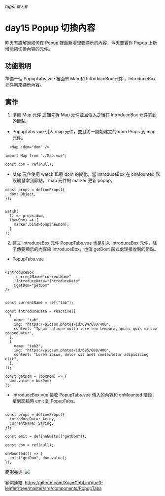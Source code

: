 ###### tags: `鐵人賽`

# day15 Popup 切換內容

昨天有講解過如何在 Popup 裡面新增想要顯示的內容，今天要實作 Popup 上新增能夠切換內容的元件。

## 功能說明

準備一個 PopupTabs.vue 裡面有 Map 和 IntroduceBox 元件 ，IntroduceBox 元件用來顯示內容。

## 實作

1. 準備 Map 元件
   這裡先拆 Map 元件並且傳入之後在 IntroduceBox 元件拿到的節點。

- PopupTabs.vue 引入 map 元件，並且將一開始建立的 dom Props 到 map 元件。

```javascript!
  <Map :dom="dom" />
```

```javascript!
import Map from "./Map.vue";

const dom = ref(null);
```

- Map 元件使用 watch 監聽 dom 的變化，當 IntroduceBox 在 onMounted 階段觸發拿到節點， map 元件的 marker 更新 popup。

```javascript!
const props = defineProps({
  dom: Object,
});
```

```javascript!

watch(
  () => props.dom,
  (newDom) => {
    marker.bindPopup(newDom);
  }
);

```

2. 建立 IntroduceBox 元件
   PopupTabs.vue 也是引入 IntroduceBox 元件，除了傳要顯示的內容給 IntroduceBox，也傳 getDom 函式處理接收到的節點。

- PopupTabs.vue

```javascript!

<IntroduceBox
    :currentName="currentName"
    :introduceData="introduceData"
    @getDom="getDom"
/>

```

```javascript!

const currentName = ref("tab");

const introduceData = reactive([
  {
    name: "tab",
    img: "https://picsum.photos/id/684/600/400",
    content: "Ipsum ratione nulla iure rem tempora, quasi quis minima consequatur",
  },
  {
    name: "tab2",
    img: "https://picsum.photos/id/685/600/400",
    content: "Lorem ipsum, dolor sit amet consectetur adipisicing elit",
  },
]);

const getDom = (boxDom) => {
  dom.value = boxDom;
};

```

- IntroduceBox.vue
  接收 PopupTabs.vue 傳入的內容和 onMounted 階段，拿到節點時 emit 到 PopupTabs。

```javascript!

const props = defineProps({
  introduceData: Array,
  currentName: String,
});

const emit = defineEmits(["getDom"]);

const dom = ref(null);

onMounted(() => {
  emit("getDom", dom.value);
});

```

範例完成:
![](https://i.imgur.com/R8SRPIc.png)

範例連結:
https://github.com/XuanCbbLin/Vue3-leaflet/tree/master/src/components/PopupTabs
